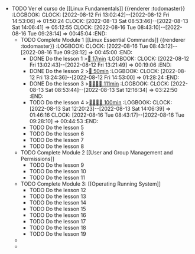- TODO Ver el curso de [[Linux Fundamentals]] {{renderer :todomaster}}
  :LOGBOOK:
  CLOCK: [2022-08-12 Fri 13:02:42]--[2022-08-12 Fri 14:53:06] =>  01:50:24
  CLOCK: [2022-08-13 Sat 08:53:46]--[2022-08-13 Sat 14:06:41] =>  05:12:55
  CLOCK: [2022-08-16 Tue 08:43:10]--[2022-08-16 Tue 09:28:14] =>  00:45:04
  :END:
	- TODO Complete Module 1 [[Linux Essential Commands]] {{renderer :todomaster}}
	  :LOGBOOK:
	  CLOCK: [2022-08-16 Tue 08:43:12]--[2022-08-16 Tue 09:28:12] =>  00:45:00
	  :END:
		- DONE Do the lesson 1 >[🍅 17min](#agenda-pomo://?t=p-1660302316445-961)
		  :LOGBOOK:
		  CLOCK: [2022-08-12 Fri 13:02:43]--[2022-08-12 Fri 13:21:49] =>  00:19:06
		  :END:
		- DONE Do the lesson 2 >[🍅 50min](#agenda-pomo://?t=f-1660305319856-1500%2Cp-1660307197748-1487)
		  :LOGBOOK:
		  CLOCK: [2022-08-12 Fri 13:24:36]--[2022-08-12 Fri 14:53:00] =>  01:28:24
		  :END:
		- DONE Do the lesson 3 >[🍅🍅🍅🍅 111min](#agenda-pomo://?t=f-1660373637880-1500%2Cf-1660375918294-1500%2Cf-1660379071681-1500%2Cf-1660381508994-1500%2Cp-1660384642906-639)
		  :LOGBOOK:
		  CLOCK: [2022-08-13 Sat 08:53:44]--[2022-08-13 Sat 12:16:34] =>  03:22:50
		  :END:
		- TODO Do the lesson 4 >[🍅🍅🍅🍅 100min](#agenda-pomo://?t=f-1660386032084-1500%2Cf-1660388147612-1500%2Cf-1660390459763-1500%2Cf-1660632281506-1500)
		  :LOGBOOK:
		  CLOCK: [2022-08-13 Sat 12:20:23]--[2022-08-13 Sat 14:06:39] =>  01:46:16
		  CLOCK: [2022-08-16 Tue 08:43:17]--[2022-08-16 Tue 09:28:10] =>  00:44:53
		  :END:
		- TODO Do the lesson 5
		- TODO Do the lesson 6
		- TODO Do the lesson 7
		- TODO Do the lesson 8
	- TODO Complete Module 2 [[User and Group Management and Permissions]]
		- TODO Do the lesson 9
		- TODO Do the lesson 10
		- TODO Do the lesson 11
	- TODO Complete Module 3: [[Operating Running System]]
		- TODO Do the lesson 12
		- TODO Do the lesson 13
		- TODO Do the lesson 14
		- TODO Do the lesson 15
		- TODO Do the lesson 16
		- TODO Do the lesson 17
		- TODO Do the lesson 18
		- TODO Do the lesson 19
	-
	-